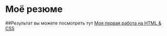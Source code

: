 # Моё резюме
##Результат вы можете посмотреть тут
[Моя первая работа на HTML & CSS](https://vladimirkozhev.github.io/resume/)
